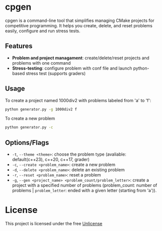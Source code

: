 # cpgen

cpgen is a command-line tool that simplifies managing CMake projects for competitive programming. It helps you create, delete, and reset problems easily, configure and run stress tests.

## Features

- **Problem and project managament**: create/delete/reset projects and problems with one command
- **Stress-testing**: configure problem with conf file and launch python-based stress test (supports graders)

## Usage
To create a project named 1000div2 with problems labeled from 'a' to 'f':
```bash
python generator.py -g 1000div2 f
```

To create a new problem
```bash
python generator.py -c
```

## Options/Flags

- `-t`, `--theme <theme>`: choose the problem type (avaliable: default(c++23), c++20, c++17, grader)
- `-c`, `--create <problem_name>`: create a new problem
- `-d`, `--delete <problem_name>`: delete an existing problem
- `-r`, `--reset <problem_name>`: reset a problem
- `-g`, `--gen <project_name> <problem_count/problem_letter>`: create a project with a specified number of problems (problem_count: number of problems | `problem_letter`: ended with a given letter (starting from 'a')).

# License
This project is licensed under the free [Unlicense](LICENSE)